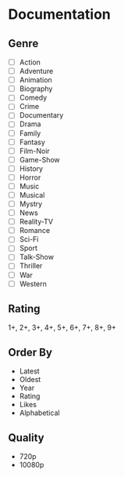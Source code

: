 # Documentation

## Genre
- [ ] Action
- [ ] Adventure
- [ ] Animation
- [ ] Biography
- [ ] Comedy
- [ ] Crime
- [ ] Documentary
- [ ] Drama
- [ ] Family
- [ ] Fantasy
- [ ] Film-Noir
- [ ] Game-Show
- [ ] History
- [ ] Horror
- [ ] Music
- [ ] Musical
- [ ] Mystry
- [ ] News
- [ ] Reality-TV
- [ ] Romance
- [ ] Sci-Fi
- [ ] Sport
- [ ] Talk-Show
- [ ] Thriller
- [ ] War
- [ ] Western

## Rating
1+, 2+, 3+, 4+, 5+, 6+, 7+, 8+, 9+

## Order By
- Latest
- Oldest
- Year
- Rating
- Likes
- Alphabetical

## Quality
- 720p
- 10080p